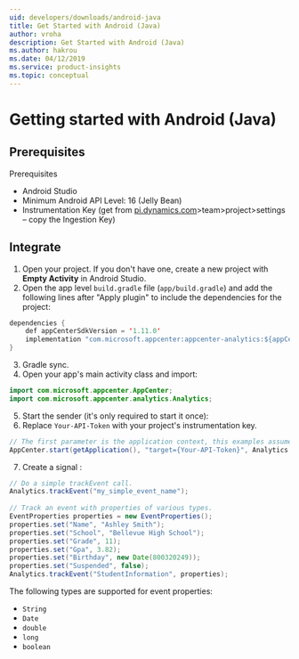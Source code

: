 ```yaml
---
uid: developers/downloads/android-java
title: Get Started with Android (Java)
author: vroha
description: Get Started with Android (Java)
ms.author: hakrou
ms.date: 04/12/2019
ms.service: product-insights
ms.topic: conceptual
---
```

# Getting started with Android (Java) 
 
## Prerequisites 
Prerequisites
* Android Studio
* Minimum Android API Level: 16 (Jelly Bean)
* Instrumentation Key (get from [pi.dynamics.com](http://pi.dynamics.com)>team>project>settings – copy the Ingestion Key)

## Integrate
1. Open your project. If you don't have one, create a new project with **Empty Activity** in Android Studio.
2. Open the app level `build.gradle` file (`app/build.gradle`) and add the following lines after "Apply plugin" to include the dependencies for the project:

```java
dependencies { 
    def appCenterSdkVersion = '1.11.0' 
    implementation "com.microsoft.appcenter:appcenter-analytics:${appCenterSdkVersion}" 
}
```

3. Gradle sync.
4. Open your app's main activity class and import:

```java
import com.microsoft.appcenter.AppCenter; 
import com.microsoft.appcenter.analytics.Analytics; 
```

5. Start the sender (it's only required to start it once): 
6. Replace `Your-API-Token` with your project's instrumentation key.

```java
// The first parameter is the application context, this examples assumes it is called from an Activity. 
AppCenter.start(getApplication(), "target={Your-API-Token}", Analytics.class); 
```
7. Create a signal : 

```java
// Do a simple trackEvent call. 
Analytics.trackEvent("my_simple_event_name"); 
 
// Track an event with properties of various types. 
EventProperties properties = new EventProperties(); 
properties.set("Name", "Ashley Smith"); 
properties.set("School", "Bellevue High School"); 
properties.set("Grade", 11); 
properties.set("Gpa", 3.82); 
properties.set("Birthday", new Date(800320249)); 
properties.set("Suspended", false); 
Analytics.trackEvent("StudentInformation", properties); 
```

The following types are supported for event properties: 
- `String` 
- `Date` 
- `double` 
- `long` 
- `boolean`
